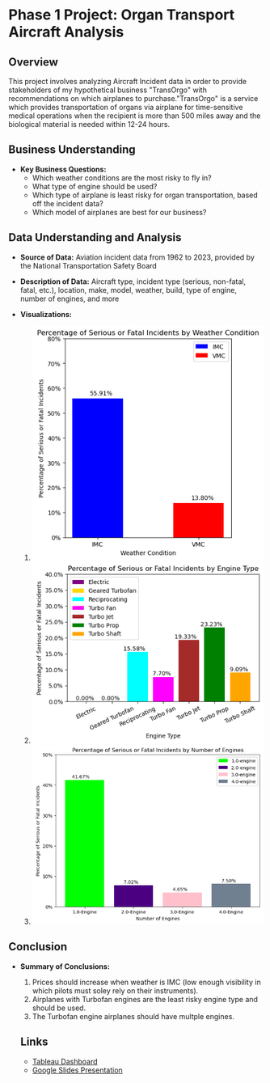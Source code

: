 # Phase 1 Project: Organ Transport Aircraft Analysis

## Overview
This project involves analyzing Aircraft Incident data in order to provide stakeholders of my hypothetical business "TransOrgo" with recommendations on which airplanes to purchase."TransOrgo" is a service which provides transportation of organs via airplane for time-sensitive medical operations when the recipient is more than 500 miles away and the biological material is needed within 12-24 hours.

## Business Understanding
- **Key Business Questions:**
    - Which weather conditions are the most risky to fly in?
    - What type of engine should be used?
    - Which type of airplane is least risky for organ transportation, based off the incident data?
    - Which model of airplanes are best for our business?

## Data Understanding and Analysis
- **Source of Data:** Aviation incident data from 1962 to 2023, provided by the National Transportation Safety Board
- **Description of Data:** Aircraft type, incident type (serious, non-fatal, fatal, etc.), location, make, model, weather, build, type of engine, number of engines, and more

- **Visualizations:**
    1. ![Weather Condition vs. Injury Severity](visuals/WeatherConditionVisual.png)
    2. ![Engine Type vs. Injury Severity](visuals/EngineType.png)
    3. ![Number of Engines vs. Injury Severity](visuals/NumOfEngines.png)

## Conclusion
- **Summary of Conclusions:**
    1. Prices should increase when weather is IMC (low enough visibility in which pilots must soley rely on their instruments).
    2. Airplanes with Turbofan engines are the least risky engine type and should be used.
    3. The Turbofan engine airplanes should have multple engines.
 
  ## Links
  - [Tableau Dashboard](https://public.tableau.com/views/Aviation_Phase1_Project_EvanCallaghan/AviationDashboard?:language=en-US&publish=yes&:sid=&:display_count=n&:origin=viz_share_link)
  -  [Google Slides Presentation](https://docs.google.com/presentation/d/1HxlYW66B83pxPG3o0Ia-qink-9bcmr34VuP13UzF6bc/edit?usp=sharing)

